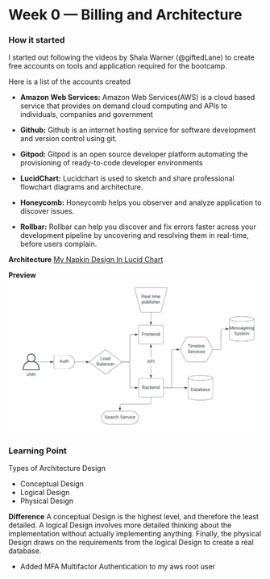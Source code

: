 # Week 0 — Billing and Architecture

### How it started

I started out following the videos by Shala Warner (@giftedLane) to create free accounts on tools and 
application required for the bootcamp.

Here is a list of the accounts created

- **Amazon Web Services:**
    Amazon Web Services(AWS) is a cloud based service that provides on demand cloud computing and APIs to individuals, companies and government

- **Github:** 
    Github is an internet hosting service for software development and version control using git.

- **Gitpod:**
    Gitpod is an open source developer platform automating the provisioning of ready-to-code developer environments

- **LucidChart:**
    Lucidchart is used to sketch and share professional flowchart diagrams and architecture. 

- **Honeycomb:**
    Honeycomb helps you observer and analyze application to discover issues.

- **Rollbar:**
    Rollbar can help you discover and fix errors faster across your development pipeline by uncovering and resolving them in real-time, before users complain.

**Architecture**
[My Napkin Design In Lucid Chart](https://lucid.app/lucidchart/7c9fc557-36ba-4416-bc4d-3b3d8e60a7f1/edit?viewport_loc=-24%2C173%2C1381%2C691%2C0_0&invitationId=inv_091fdb93-da76-450d-9e0b-62cd910dd308)

**Preview**
![My Napkin](/images/napkin-design.png)

### Learning Point

Types of Architecture Design
- Conceptual Design
- Logical Design
- Physical Design

**Difference**
A conceptual Design is the highest level, and therefore the least detailed. A logical Design involves more detailed thinking about the implementation without actually implementing anything. Finally, the physical Design draws on the requirements from the logical Design to create a real database.

- Added MFA Multifactor Authentication to my aws root user
